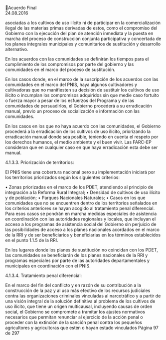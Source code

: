 Acuerdo Final  
24.08.2016  

asociadas a los cultivos de uso ilícito ni de participar en la comercialización ilegal de las materias primas 
derivadas de estos, como el compromiso del Gobierno con la ejecución del plan de atención inmediata y 
la  puesta  en  marcha  del  proceso  de  construcción  conjunta  participativa  y  concertada  de  los  planes 
integrales municipales y comunitarios de sustitución y desarrollo alternativo. 
 
En los acuerdos con las comunidades se definirán los tiempos para el cumplimiento de los compromisos 
por parte del gobierno y las comunidades en el marco del proceso de sustitución. 
 
En los casos donde, en el marco de la suscripción de los acuerdos con las comunidades en el marco del 
PNIS,  haya  algunos cultivadores y cultivadoras que  no manifiesten su decisión de sustituir los cultivos de 
uso ilícito o  incumplan los compromisos adquiridos sin que medie caso fortuito o fuerza mayor a pesar 
de  los  esfuerzos  del  Programa  y  de  las  comunidades  de  persuadirlos,  el  Gobierno  procederá  a  su 
erradicación manual, previo un proceso de socialización e información con las comunidades.  
 
En los casos en los que no haya acuerdo con las comunidades, el Gobierno procederá a la erradicación de 
los cultivos de uso ilícito, priorizando la erradicación manual donde sea posible, teniendo en cuenta el 
respeto por los derechos humanos, el medio ambiente y el buen vivir. Las FARC-EP consideran que en 
cualquier caso en que haya erradicación esta debe ser manual.  
 
4.1.3.3. Priorización de territorios:  
 
El PNIS tiene una cobertura nacional pero su implementación iniciará por los territorios priorizados según 
los siguientes criterios: 
 
• Zonas priorizadas en el marco de los PDET, atendiendo al principio de integración a la Reforma 
Rural Integral; 
• Densidad de cultivos de uso ilícito y de población; 
• Parques Nacionales Naturales; 
• Casos en los que comunidades que no se encuentren dentro de los territorios señalados en los 
criterios anteriores se hayan acogido al tratamiento penal diferencial. Para esos casos se pondrán 
en  marcha  medidas  especiales  de  asistencia  en  coordinación  con  las  autoridades  regionales  y 
locales, que incluyan el acceso a los programas de asistencia social del Gobierno sin perjuicio de 
las  posibilidades  de  acceso  a  los  planes  nacionales  acordados  en  el  marco  de  la  RRI  y  de  ser 
beneficiarios y beneficiarias en los términos establecidos en el punto 1.1.5 de la RRI.  
 
En los lugares donde los planes de sustitución no coincidan con los PDET, las comunidades se beneficiarán 
de los planes nacionales de la RRI y programas especiales por parte de las autoridades departamentales y 
municipales en coordinación con el PNIS. 
 
4.1.3.4. Tratamiento penal diferencial: 
 
En el marco del fin del conflicto y en razón de su contribución  a la construcción de la paz y al uso más 
efectivo de los recursos judiciales contra las organizaciones criminales vinculadas al narcotráfico y a partir 
de una visión integral de la solución definitiva al problema de los cultivos de uso ilícito, que tiene un origen 
multicausal,  incluyendo  causas  de  orden  social,  el  Gobierno  se  compromete  a  tramitar  los  ajustes 
normativos necesarios  que permitan renunciar al ejercicio de la acción penal o proceder con la extinción 
de la sanción penal contra los pequeños agricultores y agricultoras que estén o hayan estado vinculados 
Página 97 de 297 
 

